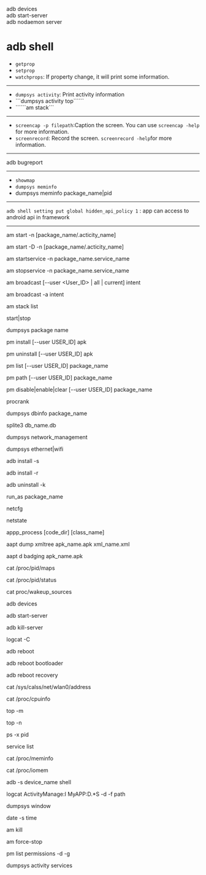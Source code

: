 adb devices  
adb start-server  
adb nodaemon server  

# adb shell
+ ```getprop```
+ ```setprop```
+ ```watchprops```: If property change, it will print some information.

---
+ ```dumpsys activity```: Print activity information
+ ```dumpsys activity top``````
+ ``````am stack```
---
+ ```screencap -p filepath```:Caption the screen. You can use ```screencap -help``` for more information.
+ ```screenrecord```: Record the screen. ```screenrecord -help```for more information.

----
adb bugreport

----
+ ```showmap```
+ ```dumpsys meminfo```
+ dumpsys meminfo package_name|pid

---

```adb shell setting put global hidden_api_policy 1``` : app can access to  android api in framework

---



am start -n [package_name/.acticity_name]

am start -D -n [package_name/.acticity_name]

am startservice -n package_name.service_name

am stopservice -n package_name.service_name

am broadcast [--user <User_ID> | all | current]  intent

am broadcast -a intent

am stack list

start|stop

dumpsys package name

pm install [--user USER_ID] apk

pm uninstall  [--user USER_ID] apk

pm list [--user USER_ID] package_name

pm path [--user USER_ID] package_name

pm disable|enable|clear [--user USER_ID] package_name



procrank

dumpsys dbinfo package_name

splite3 db_name.db

dumpsys network_management

dumpsys ethernet|wifi

adb install -s

adb install -r

adb uninstall -k

run_as package_name

netcfg

netstate

appp_process [code_dir] [class_name]

aapt dump xmltree apk_name.apk xml_name.xml

aapt d badging apk_name.apk 

cat /proc/pid/maps

cat /proc/pid/status

cat proc/wakeup_sources

adb devices

adb start-server

adb kill-server

logcat -C

adb reboot

adb reboot bootloader

adb reboot recovery

cat /sys/calss/net/wlan0/address

cat /proc/cpuinfo

top -m

top -n

ps -x pid

service list

cat /proc/meminfo

cat  /proc/iomem

adb -s device_name shell

logcat ActivityManage:I MyAPP:D.*S -d -f path

dumpsys window

date -s time

am kill

am force-stop

pm list permissions -d -g

dumpsys activity services









